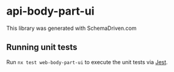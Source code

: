 
# api-body-part-ui

This library was generated with SchemaDriven.com

## Running unit tests

Run `nx test web-body-part-ui` to execute the unit tests via [Jest](https://jestjs.io).


